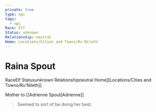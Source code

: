 ```yaml
---
private: true
type: npc
tags:
  - npc
Race: Elf
Status: unknown
Relationship: neutral
Home: Locations/Cities and Towns/Ru'Nileth
---
```


# Raina Spout

<span class="dataview inline-field"><span class="inline-field-key">Race</span><span class="inline-field-value">Elf</span></span>
<span class="dataview inline-field"><span class="inline-field-key">Status</span><span class="inline-field-value">unknown</span></span>
<span class="dataview inline-field"><span class="inline-field-key">Relationship</span><span class="inline-field-value">neutral</span></span>
<span class="dataview inline-field"><span class="inline-field-key">Home</span><span class="inline-field-value">[[Locations/Cities and Towns/Ru'Nileth]]</span></span>

Mother to [[Adrienne Spout|Adrienne]]

> Seemed to sort of be doing her best.